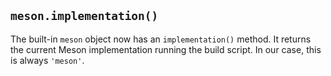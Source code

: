 ## `meson.implementation()`

The built-in `meson` object now has an `implementation()` method. It returns the
current Meson implementation running the build script. In our case, this is
always `'meson'`.
